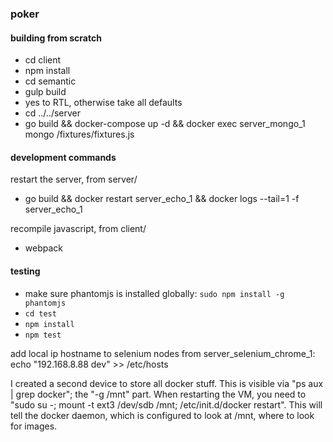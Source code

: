 ### poker 

#### building from scratch
* cd client
* npm install
* cd semantic
* gulp build
* yes to RTL, otherwise take all defaults 
* cd ../../server
* go build && docker-compose up -d && docker exec server_mongo_1 mongo /fixtures/fixtures.js

#### development commands
restart the server, from server/
* go build && docker restart server_echo_1 && docker logs --tail=1 -f server_echo_1

recompile javascript, from client/
* webpack 

#### testing
* make sure phantomjs is installed globally: `sudo npm install -g phantomjs`
* `cd test`
* `npm install`
* `npm test`


add local ip hostname to selenium nodes
  from server_selenium_chrome_1: echo "192.168.8.88    dev" >> /etc/hosts

I created a second device to store all docker stuff.  This is visible
via "ps aux | grep docker"; the "-g /mnt" part.  When restarting the VM,
you need to "sudo su -; mount -t ext3 /dev/sdb /mnt; /etc/init.d/docker
restart".  This will tell the docker daemon, which is configured to look
at /mnt, where to look for images.
